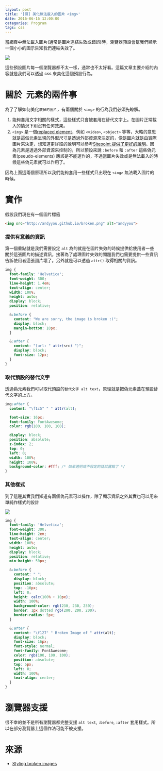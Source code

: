 ```yaml
---
layout: post
title: '[譯] 美化無法載入的圖片 <img>'
date: 2016-06-16 12:00:00
categories: Program
tags: css
---
```


當網頁中無法載入圖片(通常是圖片連結失效或錯誤)時，瀏覽器預設會幫我們顯示一個小小的圖示告知我們連結失效了。

![](http://localhost:3000/)

這些預設圖片每一個瀏覽器都不太一樣，通常也不太好看。這篇文章主要介紹的內容就是我們可以透過 css 來美化這個預設行為。

<!--more-->

# 關於 <img> 元素的兩件事

為了了解如何美化`壞掉的圖片`，有兩個關於 `<img>` 的行為我們必須先瞭解。

1. 能夠套用文字相關的樣式，這些樣式只會被套用在替代文字上。在圖片正常載入的情況下則沒有任何效果。
2. `<img>` 是一個[replaced element](https://developer.mozilla.org/en-US/docs/Web/CSS/Replaced_element)，例如 `<video>`, `<object>` 等等，大略的意思就是這個元素呈現的外型尺寸是透過外部資源來決定的，像是圖片就是由實際圖片來決定，想知道更詳細的說明可以參考[Sitepoint 提供了更好的說明](http://reference.sitepoint.com/css/replacedelements)。因為元素是透過外部資源來控制的，所以預設來說 `:before` 和 `:after` 這些偽元素(pseudo-elements) 應該是不能運作的，不過當圖片失效或是無法載入的時候這些偽元素就可以作用了。

因為上面這兩個原理所以我們能夠套用一些樣式只出現在 `<img>` 無法載入圖片的時候。

# 實作

假設我們現在有一個圖片標籤

```html
<img src="http://andyyou.github.io/broken.png" alt="andyyou">
```

### 提供有意義的資訊

第一個重點就是我們需要設定 `alt` 為的就是在圖片失效的時候提供給使用者一些關於這張圖片的描述資訊。接著為了處理圖片失效的問題我們也需要提供一些資訊告訴使用者這張圖片壞了。另外就是可以透過 `attr()` 取得相關的資訊。

```scss
img {
  font-family: 'Helvetica';
  font-weight: 300;
  line-height: 1.4em;
  text-align: center;
  width: 100%;
  height: auto;
  display: block;
  position: relative;

  &:before {
    content: "We are sorry, the image is broken :(";
    display: block;
    margin-bottom: 10px;
  }

  &:after {
    content: "(url: " attr(src) ")";
    display: block;
    font-size: 12px;
  }
}
```

### 取代預設的替代文字

透過偽元素我們可以取代預設的`替代文字 alt text`，原理就是把偽元素蓋在預設替代文字的上方。

```css
img:after {  
  content: "\f1c5" " " attr(alt);

  font-size: 16px;
  font-family: FontAwesome;
  color: rgb(100, 100, 100);

  display: block;
  position: absolute;
  z-index: 2;
  top: 0;
  left: 0;
  width: 100%;
  height: 100%;
  background-color: #fff; /* 如果透明或不設定的話就露餡了 */
}
```

### 其他樣式

到了這邊其實我們知道有兩個偽元素可以操作，除了顯示資訊之外其實也可以用來單純作樣式的設計

![](http://i.imgur.com/gPvl8jf.png)

```scss
img {
  font-family: 'Helvetica';
  font-weight: 300;
  line-height: 2em;
  text-align: center;
  width: 100%;
  height: auto;
  display: block;
  position: relative;
  min-height: 50px;

  &:before {
    content: " ";
    display: block;
    position: absolute;
    top: -10px;
    left: 0;
    height: calc(100% + 10px);
    width: 100%;
    background-color: rgb(230, 230, 230);
    border: 1px dotted rgb(200, 200, 200);
    border-radius: 5px;
  }

  &:after {
    content: "\f127" " Broken Image of " attr(alt);
    display: block;
    font-size: 16px;
    font-style: normal;
    font-family: FontAwesome;
    color: rgb(100, 100, 100);
    position: absolute;
    top: 5px;
    left: 0;
    width: 100%;
    text-align: center;
  }
}
```

# 瀏覽器支援

很不幸的並不是所有瀏覽器都完整支援 `alt text`, `:before`, `:after` 套用樣式。所以在部分瀏覽器上這個作法可能不被支援。

# 來源

* [Styling broken images](https://bitsofco.de/styling-broken-images/)
